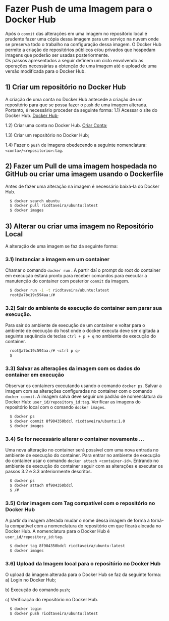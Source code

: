 
# Fazer Push de uma Imagem para o Docker Hub
Após o `commit` das alterações em uma imagem no repositório local é prudente fazer uma cópia dessa
imagem para um serviço na nuvem onde se preserva todo o trabalho na configuração dessa imagem.
O Docker Hub permite a criação de repositórios públicos e/ou privados que hospedam imagens que poderão ser usadas posteriormente.  
Os passos apresentados a seguir definem um ciclo envolvendo as operações necessárias a obtenção de uma imagem até o upload de uma versão modificada para o Docker Hub.

## 1) Criar um repositório no Docker Hub 

A criação de uma conta no Docker Hub antecede a criação de um repositório para que se possa fazer o `push` de uma imagem alterada. Portanto, é necessário proceder da seguinte forma: 
1.1) Acessar o site do Docker Hub. [Docker Hub](https://hub.docker.com/);

1.2) Criar uma conta no Docker Hub. [Criar Conta](https://hub.docker.com/signup);

1.3) Criar um repositório no Docker Hub;

1.4) Fazer o `push` de imagens obedecendo a seguinte nomenclatura: `<conta>/<repositorio>:tag`.    

## 2) Fazer um Pull de uma imagem hospedada no GitHub ou criar uma imagem usando o Dockerfile

Antes de fazer uma alteração na imagem é necessário baixá-la do Docker Hub.

```bash 
  $ docker search ubuntu
  $ docker pull ricdtaveira/ubuntu:latest
  $ docker images
```

## 3) Alterar ou criar uma imagem no Repositório Local

A alteração de uma imagem se faz da seguinte forma:

### 3.1) Instanciar a imagem em um container 
   Chamar o comando `docker run` . A partir daí o prompt do root do container em execução estará pronto para receber comandos para executar a manutenção do container com posterior `commit` da imagem.

```bash 
  $ docker run -i -t ricdtaveira/ubuntu:latest 
  root@a7bc19c594aa:/#
```

### 3.2) Sair do ambiente de execução do container sem parar sua execução.
   Para sair do ambiente de execução de um container e voltar para o ambiente de execução do host onde o docker executa deve ser digitada a seguinte sequência de teclas `ctrl + p + q` no ambiente de execução do container.

```bash 
  root@a7bc19c594aa:/# <ctrl p q>
  $ 
```

### 3.3) Salvar as alterações da imagem com os dados do container em execução
   Observar os containers executando usando o comando `docker ps`.
   Salvar a imagem com as alterações configuradas no container com o comando `docker commit`.
   A imagem salva deve seguir um padrão de nomenclatura do Docker Hub: `user_id/repository_id:tag`.
   Verificar as imagens do repositório local com o comando `docker images`.

```bash 
  $ docker ps
  $ docker commit 8f904350bdcl ricdtaveira/ubuntu:1.0 
  $ docker images
```

### 3.4) Se for necessário alterar o container novamente ...
  Uma nova alteração no container será possível com uma nova entrada no ambiente de execução do container. Para entrar no ambiente de execução do container usar o comando `docker attach <container-id>`. Entrando no ambiente de execução do container seguir com as alterações e executar os passos 3.2 e 3.3 anteriormente descritos.

```bash 
  $ docker ps
  $ docker attach 8f904350bdcl  
  $ /# 
```

### 3.5) Criar imagem com Tag compatível com o repositório no Docker Hub

A partir da imagem alterada mudar o nome dessa imagem de forma a torná-la compatível com a nomenclatura do repositório em que ficará alocada no Docker Hub. A nomenclatura para o Docker Hub é `user_id/repository_id:tag`.

```bash 
  $ docker tag 8f904350bdcl ricdtaveira/ubuntu:latest 
  $ docker images
```
  
### 3.6) Upload da Imagem local para o repositório no Docker Hub

O upload da imagem alterada para o Docker Hub se faz da seguinte forma:  
a) Login no Docker Hub;

b) Execução do comando `push`; 

c) Verificação do repositório no Docker Hub.


```bash 
  $ docker login 
  $ docker push ricdtaveira/ubuntu:latest  
``` 